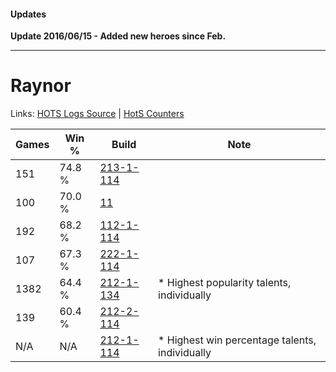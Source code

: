 #### Updates

**Update 2016/06/15 - Added new heroes since Feb.**

***

# Raynor

Links: [HOTS Logs Source](https://www.hotslogs.com/Sitewide/HeroDetails?Hero=Raynor) | [HotS Counters](http://hotscounters.com/#/hero/Raynor)

Games  | Win %  | Build     | Note
-----  | -----  | -----     | ----
151    | 74.8 % | [213-1-114](http://www.heroesfire.com/hots/talent-calculator/raynor#kHig) | 
100    | 70.0 % | [11](http://www.heroesfire.com/hots/talent-calculator/raynor#1l) | 
192    | 68.2 % | [112-1-114](http://www.heroesfire.com/hots/talent-calculator/raynor#gR7Q) | 
107    | 67.3 % | [222-1-114](http://www.heroesfire.com/hots/talent-calculator/raynor#kdgw) | 
1382   | 64.4 % | [212-1-134](http://www.heroesfire.com/hots/talent-calculator/raynor#kFGk) | * Highest popularity talents, individually
139    | 60.4 % | [212-2-114](http://www.heroesfire.com/hots/talent-calculator/raynor#kFW2) | 
N/A    | N/A    | [212-1-114](http://www.heroesfire.com/hots/talent-calculator/raynor#kFGQ) | * Highest win percentage talents, individually
